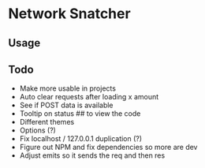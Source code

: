 # Network Snatcher

## Usage

## Todo

- Make more usable in projects
- Auto clear requests after loading x amount
- See if POST data is available
- Tooltip on status ## to view the code
- Different themes
- Options (?)
- Fix localhost / 127.0.0.1 duplication (?)
- Figure out NPM and fix dependencies so more are dev
- Adjust emits so it sends the req and then res
